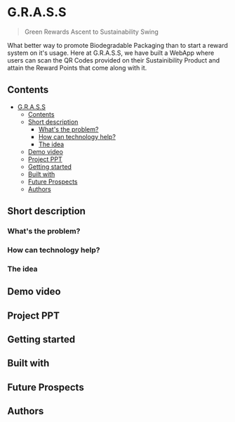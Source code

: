 # G.R.A.S.S
> Green Rewards Ascent to Sustainability Swing

What better way to promote Biodegradable Packaging than to start a reward system on it's usage. Here at G.R.A.S.S, we have built a WebApp where users can scan the QR Codes provided on their Sustainibility Product and attain the Reward Points that come along with it.

## Contents

- [G.R.A.S.S](#grass)
  - [Contents](#contents)
  - [Short description](#short-description)
    - [What's the problem?](#whats-the-problem)
    - [How can technology help?](#how-can-technology-help)
    - [The idea](#the-idea)
  - [Demo video](#demo-video)
  - [Project PPT](#project-ppt)
  - [Getting started](#getting-started)
  - [Built with](#built-with)
  - [Future Prospects](#future-prospects)
  - [Authors](#authors)
  
## Short description

### What's the problem?

### How can technology help?

### The idea

## Demo video

## Project PPT

## Getting started

## Built with

## Future Prospects

## Authors
